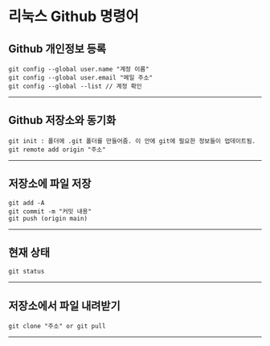 # 리눅스 Github 명령어
## Github 개인정보 등록
```
git config --global user.name "계정 이름"
git config --global user.email "메일 주소"
git config --global --list // 계정 확인
```
- - -
## Github 저장소와 동기화
```
git init : 폴더에 .git 폴더를 만들어줌. 이 안에 git에 필요한 정보들이 업데이트됨.
git remote add origin "주소"
```
- - -
## 저장소에 파일 저장
```
git add -A
git commit -m "커밋 내용"
git push (origin main)
```
- - -
## 현재 상태
```
git status
```
- - -
## 저장소에서 파일 내려받기
```
git clone "주소" or git pull
```
- - -
